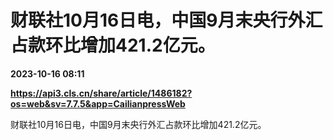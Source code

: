 # 财联社10月16日电，中国9月末央行外汇占款环比增加421.2亿元。

**2023-10-16 08:11**

**https://api3.cls.cn/share/article/1486182?os=web&sv=7.7.5&app=CailianpressWeb**

财联社10月16日电，中国9月末央行外汇占款环比增加421.2亿元。